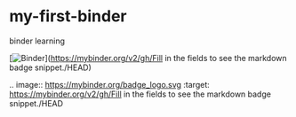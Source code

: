 # my-first-binder
binder learning


[![Binder](https://mybinder.org/badge_logo.svg)](https://mybinder.org/v2/gh/Fill in the fields to see the markdown badge snippet./HEAD)






.. image:: https://mybinder.org/badge_logo.svg
 :target: https://mybinder.org/v2/gh/Fill in the fields to see the markdown badge snippet./HEAD
